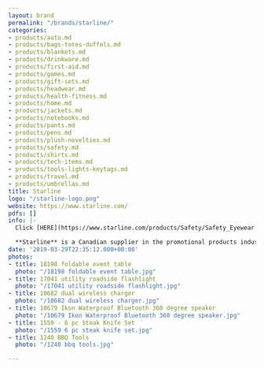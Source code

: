 ```yaml
---
layout: brand
permalink: "/brands/starline/"
categories:
- products/auto.md
- products/bags-totes-duffels.md
- products/blankets.md
- products/drinkware.md
- products/first-aid.md
- products/games.md
- products/gift-sets.md
- products/headwear.md
- products/health-fitness.md
- products/home.md
- products/jackets.md
- products/notebooks.md
- products/pants.md
- products/pens.md
- products/plush-novelties.md
- products/safety.md
- products/shirts.md
- products/tech-items.md
- products/tools-lights-keytags.md
- products/travel.md
- products/umbrellas.md
title: Starline
logo: "/starline-logo.png"
website: https://www.starline.com/
pdfs: []
info: |-
  Click [HERE](https://www.starline.com/products/Safety/Safety_Eyewear "Starline - Protective Eyewear") to view Starline’s Protective Eyewear

  **Starline** is a Canadian supplier in the promotional products industry for over 40 years and provides upscale retail quality gifts and awards among Bags, Drinkware, Electronics, ToolZone™ including CREE® Flashlights, LED Flashlights, Knives and Tools, Lifestyles, HomeStyles™, Safety including Eyewear, Head Protection, Hand Protection and Hi-Vis Apparel and Business Essentials.
date: '2019-03-29T22:35:12.000+00:00'
photos:
- title: 18198 foldable event table
  photo: "/18198 foldable event table.jpg"
- title: 17041 utility roadside flashlight
  photo: "/17041 utility roadside flashlight.jpg"
- title: 10682 dual wireless charger
  photo: "/10682 dual wireless charger.jpg"
- title: 10679 Ikon Waterproof Bluetooth 360 degree speaker
  photo: "/10679 Ikon Waterproof Bluetooth 360 degree speaker.jpg"
- title: 1559 - 6 pc Steak Knife Set
  photo: "/1559 6 pc steak knife set.jpg"
- title: 1240 BBQ Tools
  photo: "/1240 bbq tools.jpg"

---
```

